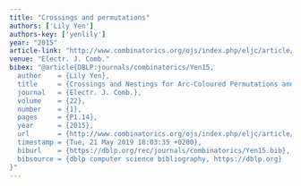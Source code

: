 ```yaml
---
title: "Crossings and permutations"
authors: ['Lily Yen']
authors-key: ['yenlily']
year: "2015"
article-link: "http://www.combinatorics.org/ojs/index.php/eljc/article/view/v22i1p14"
venue: "Electr. J. Comb."
bibex: "@article{DBLP:journals/combinatorics/Yen15,
  author    = {Lily Yen},
  title     = {Crossings and Nestings for Arc-Coloured Permutations and Automation},
  journal   = {Electr. J. Comb.},
  volume    = {22},
  number    = {1},
  pages     = {P1.14},
  year      = {2015},
  url       = {http://www.combinatorics.org/ojs/index.php/eljc/article/view/v22i1p14},
  timestamp = {Tue, 21 May 2019 18:03:35 +0200},
  biburl    = {https://dblp.org/rec/journals/combinatorics/Yen15.bib},
  bibsource = {dblp computer science bibliography, https://dblp.org}
}"
---
```

